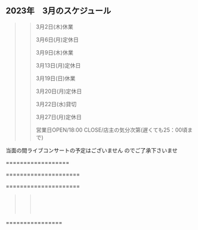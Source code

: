 ## 2023年　3月のスケジュール
 

>>
>>
>> 
>>
>>
>> 
>>
>>
>> 3月2日(木)休業
>>
>>
>> 3月6日(月)定休日
>>
>>
>>
>>
>> 3月9日(木)休業
>>
>>
>>
>> 3月13日(月)定休日
>>
>>
>>
>> 3月19日(日)休業
>>
>> 
>>
>>
>> 3月20日(月)定休日
>>
>>
>>
>>
>> 3月22日(水)貸切
>>
>>
>>
>>
>> 3月27日(月)定休日
>>
>>
>>
>>
>>
>>
>>
>> 営業日OPEN/18:00 CLOSE/店主の気分次第(遅くても25：00頃まで)
>>
>>
>>
>>      
>>
>>    
>>
>>   
>>


当面の間ライブコンサートの予定はございません
のでご了承下さいませ

>>
>>
>>




==================




>>
>>
>>
>>    
>>
>>
>>    
>>    

=====================
>>
>>
>>
>>
>>    
>>    


=====================
>>
>> <br/>
>>
>> 
>> 
>> <br/>
>>
>> 
>>
>>
>> <br/>
>>
>>
>> 
>>
>>  
>>
>>
>>


 ================

